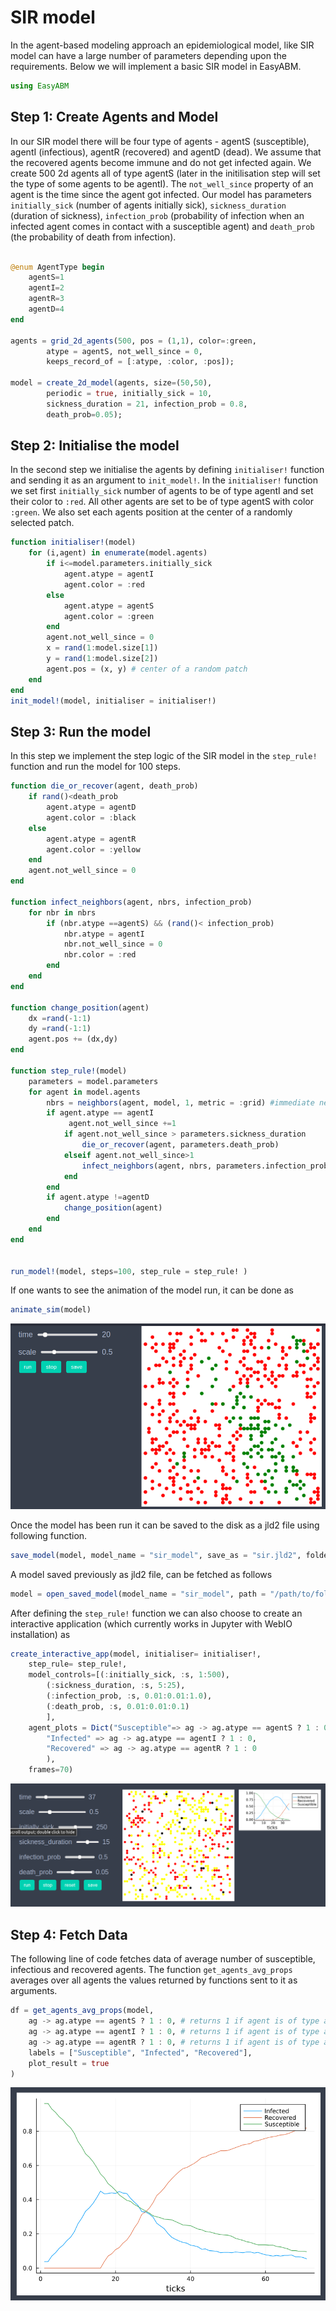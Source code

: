 
# SIR model

In the agent-based modeling approach an epidemiological model, like SIR model can have a large number of parameters depending upon the requirements. Below we will implement a basic SIR model in EasyABM.

```julia
using EasyABM
```

## Step 1: Create Agents and Model

In our SIR model there will be four type of agents - agentS (susceptible), agentI (infectious), agentR (recovered) and agentD (dead). We assume that the recovered agents become immune and do not get infected again. We create 500 2d agents all of type agentS (later in the initilisation step will set the type of some agents to be agentI). The `not_well_since` property of an agent is the time since the agent got infected. Our model has parameters `initially_sick` (number of agents initially sick), `sickness_duration` (duration of sickness), `infection_prob` (probability of infection when an infected agent comes in contact with a susceptible agent) and `death_prob` (the probability of death from infection). 

```julia

@enum AgentType begin
    agentS=1
    agentI=2
    agentR=3
    agentD=4
end

agents = grid_2d_agents(500, pos = (1,1), color=:green, 
        atype = agentS, not_well_since = 0, 
        keeps_record_of = [:atype, :color, :pos]);

model = create_2d_model(agents, size=(50,50), 
        periodic = true, initially_sick = 10, 
        sickness_duration = 21, infection_prob = 0.8, 
        death_prob=0.05);
```

## Step 2: Initialise the model

In the second step we initialise the agents by defining `initialiser!` function and sending it as an argument to `init_model!`. In the `initialiser!` function we set first `initially_sick` number of agents to be of type agentI and set their color to `:red`. All other agents are set to be of type agentS with color `:green`. We also set each agents position at the center of a randomly selected patch.  


```julia
function initialiser!(model)
    for (i,agent) in enumerate(model.agents)
        if i<=model.parameters.initially_sick
            agent.atype = agentI
            agent.color = :red
        else 
            agent.atype = agentS
            agent.color = :green
        end
        agent.not_well_since = 0 
        x = rand(1:model.size[1])
        y = rand(1:model.size[2])
        agent.pos = (x, y) # center of a random patch
    end
end
init_model!(model, initialiser = initialiser!)
```

## Step 3: Run the model

In this step we implement the step logic of the SIR model in the `step_rule!` function and run the model for 100 steps. 



```julia
function die_or_recover(agent, death_prob)
    if rand()<death_prob
        agent.atype = agentD
        agent.color = :black
    else
        agent.atype = agentR
        agent.color = :yellow
    end
    agent.not_well_since = 0 
end

function infect_neighbors(agent, nbrs, infection_prob)
    for nbr in nbrs
        if (nbr.atype ==agentS) && (rand()< infection_prob)
            nbr.atype = agentI
            nbr.not_well_since = 0
            nbr.color = :red
        end
    end
end

function change_position(agent)
    dx =rand(-1:1)
    dy =rand(-1:1)
    agent.pos += (dx,dy)
end

function step_rule!(model)
    parameters = model.parameters
    for agent in model.agents
        nbrs = neighbors(agent, model, 1, metric = :grid) #immediate neighbors on grid
        if agent.atype == agentI
             agent.not_well_since +=1
            if agent.not_well_since > parameters.sickness_duration
                die_or_recover(agent, parameters.death_prob)
            elseif agent.not_well_since>1
                infect_neighbors(agent, nbrs, parameters.infection_prob)
            end   
        end
        if agent.atype !=agentD
            change_position(agent)
        end   
    end
end


run_model!(model, steps=100, step_rule = step_rule! )
```

If one wants to see the animation of the model run, it can be done as 

```julia
animate_sim(model)
```

![png](assets/SIR/SIRAnim1.png)


Once the model has been run it can be saved to the disk as a jld2 file using following function.

```julia
save_model(model, model_name = "sir_model", save_as = "sir.jld2", folder = "/path/to/folder/")
```

A model saved previously as jld2 file, can be fetched as follows 

```julia
model = open_saved_model(model_name = "sir_model", path = "/path/to/folder/sir.jld2")
```

After defining the `step_rule!` function we can also choose to create an interactive application (which currently works in Jupyter with WebIO installation) as 

```julia
create_interactive_app(model, initialiser= initialiser!,
    step_rule= step_rule!,
    model_controls=[(:initially_sick, :s, 1:500), 
        (:sickness_duration, :s, 5:25),
        (:infection_prob, :s, 0.01:0.01:1.0),
        (:death_prob, :s, 0.01:0.01:0.1)
        ],
    agent_plots = Dict("Susceptible"=> ag -> ag.atype == agentS ? 1 : 0, 
        "Infected" => ag -> ag.atype == agentI ? 1 : 0,
        "Recovered" => ag -> ag.atype == agentR ? 1 : 0
        ),
    frames=70)  
```

![png](assets/SIR/SIRIntApp.png)




## Step 4: Fetch Data 

The following line of code fetches data of average number of susceptible, infectious and recovered agents. 
The function `get_agents_avg_props` averages over all agents the values returned by functions sent to it as arguments. 

```julia
df = get_agents_avg_props(model, 
    ag -> ag.atype == agentS ? 1 : 0, # returns 1 if agent is of type agentS, else 0
    ag -> ag.atype == agentI ? 1 : 0, # returns 1 if agent is of type agentI, else 0
    ag -> ag.atype == agentR ? 1 : 0, # returns 1 if agent is of type agentR, else 0
    labels = ["Susceptible", "Infected", "Recovered"],
    plot_result = true
)
```

![png](assets/SIR/SIRPlot1.png)


    


